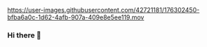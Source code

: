 
https://user-images.githubusercontent.com/42721181/176302450-bfba6a0c-1d62-4afb-907a-409e8e5ee119.mov

### Hi there 👋

<!--
**magidbugazia/magidbugazia** is a ✨ _special_ ✨ repository because its `README.md` (this file) appears on your GitHub profile.

Here are some ideas to get you started:

- 🔭 I’m currently working on ...
- 🌱 I’m currently learning ...
- 👯 I’m looking to collaborate on ...
- 🤔 I’m looking for help with ...
- 💬 Ask me about ...
- 📫 How to reach me: ...
- 😄 Pronouns: ...
- ⚡ Fun fact: ...
-->
